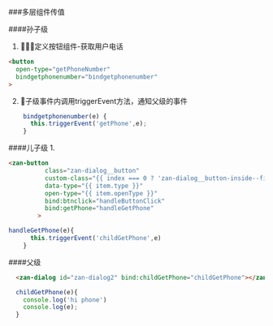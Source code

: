 ###多层组件传值

####孙子级
1. 定义按钮组件-获取用户电话
```html
<button 
  open-type="getPhoneNumber"
  bindgetphonenumber="bindgetphonenumber"
>
```
2. 子级事件内调用triggerEvent方法，通知父级的事件
```js
    bindgetphonenumber(e) {
      this.triggerEvent('getPhone',e);
    }
```


####儿子级
1. 
```html
<zan-button
          class="zan-dialog__button"
          custom-class="{{ index === 0 ? 'zan-dialog__button-inside--first' : 'zan-dialog__button-inside' }}"
          data-type="{{ item.type }}"
          open-type="{{ item.openType }}"
          bind:btnclick="handleButtonClick"
          bind:getPhone="handleGetPhone"
        >
```

```js
handleGetPhone(e){
      this.triggerEvent('childGetPhone',e)
    }
```
####父级
```html
  <zan-dialog id="zan-dialog2" bind:childGetPhone="childGetPhone"></zan-dialog>
```
```js
  childGetPhone(e){
    console.log('hi phone')
    console.log(e);
  }
```